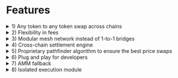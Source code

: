 # Features

<details>

<summary>1) Any token to any token swap across chains</summary>

With Router Protocol, you can convert any asset A on chain X to asset B on chain Y. For e.g., you can swap SHIBA on Polygon for CAKE on BSC.

</details>

<details>

<summary>2) Flexibility in fees</summary>

Users can pay Router's transaction fees in either (a) the source chain's native gas token, (b) $USDC, or (c) $ROUTE/$DFYN tokens. As an added incentive for our community, users will receive a 50% discount on fees paid in $ROUTE and a 20% discount on fees paid in $DFYN tokens.

</details>

<details>

<summary>3) Modular mesh network instead of 1-to-1 bridges</summary>

Router Protocol is building a mesh network to connect various blockchain networks. Compared to the existing deployments of 1-to-1 bridges, which function as dedicated links between two chains, a mesh network is more extensible.

</details>

<details>

<summary>4) Cross-chain settlement engine</summary>

Router Protocol ensures no blocking for user funds and guarantees settlements of all transactions.

</details>

<details>

<summary>5) Proprietary pathfinder algorithm to ensure the best price swaps</summary>

Router uses a pathfinder algorithm to find the most optimal route for cross-chain swaps.&#x20;

</details>

<details>

<summary>6) Plug and play for developers</summary>

Router Protocol will allow developers to leverage its SDK to build complex cross-chain blockchain applications.

**Example:** You can create a cross-chain farming engine that allows you to stake on an Ethereum protocol while using funds from your Polygon wallet, i.e., you do not need to bridge funds to Ethereum and then stake on the said Ethereum protocol, Router will abstract that process for you. You can also borrow on a chain with a low-interest rate and lend on a chain with a higher interest rate, all while sitting on a single chain. Mesh Network: Router is building a many-to-many mesh network that allows seamless data flow between various chains, unlike traditional one-to-one bridges where one requires a dedicated link between two chains.

</details>

<details>

<summary>7) AMM fallback</summary>

To allow cross-chain asset transfers without creating any fragmentation, Router Protocol uses Dfyn AMM as a fallback reserve in case of stable asset scarcity. Router can plug into any AMM or DEX, but it is optimized to work with our in-house DEX, Dfyn Exchange, to ensure the finality of a transaction.&#x20;

</details>

<details>

<summary>8) Isolated execution module</summary>

Router executes transactions on a stateless execution pallet that can avoid direct interaction with the bridge reserves. Keeping the reserves isolated from the execution environment will prevent any malicious entities from accessing the reserve funds.&#x20;

</details>

